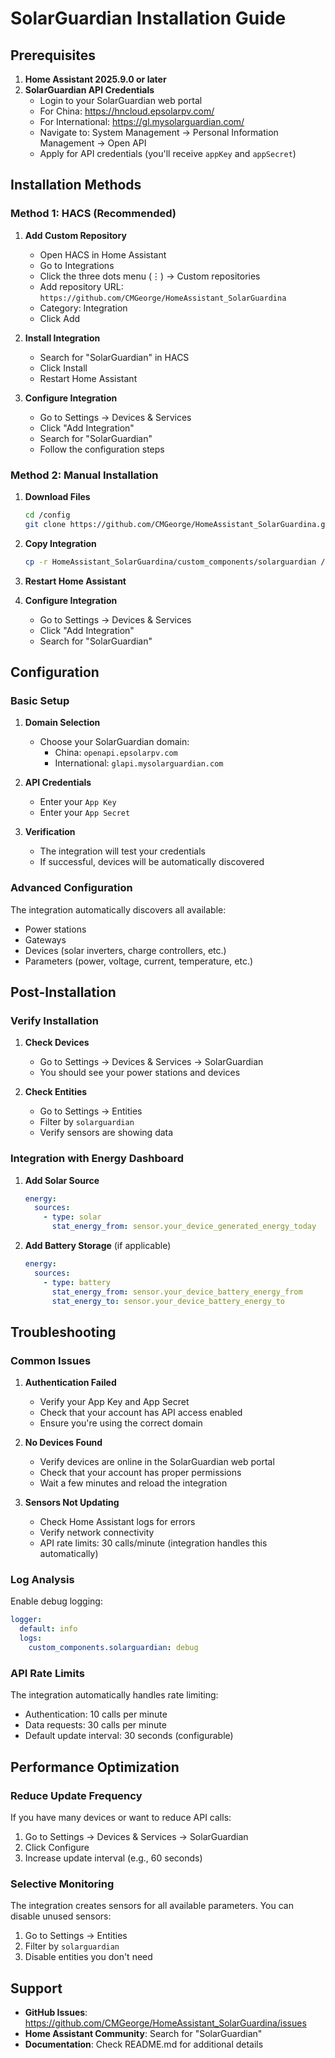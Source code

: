 # SolarGuardian Installation Guide

## Prerequisites

1. **Home Assistant 2025.9.0 or later**
2. **SolarGuardian API Credentials**
   - Login to your SolarGuardian web portal
   - For China: https://hncloud.epsolarpv.com/
   - For International: https://gl.mysolarguardian.com/
   - Navigate to: System Management → Personal Information Management → Open API
   - Apply for API credentials (you'll receive `appKey` and `appSecret`)

## Installation Methods

### Method 1: HACS (Recommended)

1. **Add Custom Repository**
   - Open HACS in Home Assistant
   - Go to Integrations
   - Click the three dots menu (⋮) → Custom repositories
   - Add repository URL: `https://github.com/CMGeorge/HomeAssistant_SolarGuardina`
   - Category: Integration
   - Click Add

2. **Install Integration**
   - Search for "SolarGuardian" in HACS
   - Click Install
   - Restart Home Assistant

3. **Configure Integration**
   - Go to Settings → Devices & Services
   - Click "Add Integration"
   - Search for "SolarGuardian"
   - Follow the configuration steps

### Method 2: Manual Installation

1. **Download Files**
   ```bash
   cd /config
   git clone https://github.com/CMGeorge/HomeAssistant_SolarGuardina.git
   ```

2. **Copy Integration**
   ```bash
   cp -r HomeAssistant_SolarGuardina/custom_components/solarguardian /config/custom_components/
   ```

3. **Restart Home Assistant**

4. **Configure Integration**
   - Go to Settings → Devices & Services
   - Click "Add Integration"
   - Search for "SolarGuardian"

## Configuration

### Basic Setup

1. **Domain Selection**
   - Choose your SolarGuardian domain:
     - China: `openapi.epsolarpv.com`
     - International: `glapi.mysolarguardian.com`

2. **API Credentials**
   - Enter your `App Key`
   - Enter your `App Secret`

3. **Verification**
   - The integration will test your credentials
   - If successful, devices will be automatically discovered

### Advanced Configuration

The integration automatically discovers all available:
- Power stations
- Gateways
- Devices (solar inverters, charge controllers, etc.)
- Parameters (power, voltage, current, temperature, etc.)

## Post-Installation

### Verify Installation

1. **Check Devices**
   - Go to Settings → Devices & Services → SolarGuardian
   - You should see your power stations and devices

2. **Check Entities**
   - Go to Settings → Entities
   - Filter by `solarguardian`
   - Verify sensors are showing data

### Integration with Energy Dashboard

1. **Add Solar Source**
   ```yaml
   energy:
     sources:
       - type: solar
         stat_energy_from: sensor.your_device_generated_energy_today
   ```

2. **Add Battery Storage** (if applicable)
   ```yaml
   energy:
     sources:
       - type: battery
         stat_energy_from: sensor.your_device_battery_energy_from
         stat_energy_to: sensor.your_device_battery_energy_to
   ```

## Troubleshooting

### Common Issues

1. **Authentication Failed**
   - Verify your App Key and App Secret
   - Check that your account has API access enabled
   - Ensure you're using the correct domain

2. **No Devices Found**
   - Verify devices are online in the SolarGuardian web portal
   - Check that your account has proper permissions
   - Wait a few minutes and reload the integration

3. **Sensors Not Updating**
   - Check Home Assistant logs for errors
   - Verify network connectivity
   - API rate limits: 30 calls/minute (integration handles this automatically)

### Log Analysis

Enable debug logging:
```yaml
logger:
  default: info
  logs:
    custom_components.solarguardian: debug
```

### API Rate Limits

The integration automatically handles rate limiting:
- Authentication: 10 calls per minute
- Data requests: 30 calls per minute
- Default update interval: 30 seconds (configurable)

## Performance Optimization

### Reduce Update Frequency
If you have many devices or want to reduce API calls:

1. Go to Settings → Devices & Services → SolarGuardian
2. Click Configure
3. Increase update interval (e.g., 60 seconds)

### Selective Monitoring
The integration creates sensors for all available parameters. You can disable unused sensors:

1. Go to Settings → Entities
2. Filter by `solarguardian`
3. Disable entities you don't need

## Support

- **GitHub Issues**: https://github.com/CMGeorge/HomeAssistant_SolarGuardina/issues
- **Home Assistant Community**: Search for "SolarGuardian"
- **Documentation**: Check README.md for additional details